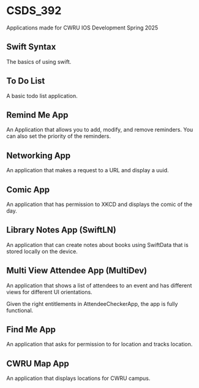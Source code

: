 # CSDS_392
Applications made for CWRU IOS Development Spring 2025

## Swift Syntax
The basics of using swift.

## To Do List
A basic todo list application.

## Remind Me App
An Application that allows you to add, modify, and remove reminders. You can also set the priority of the reminders.

## Networking App
An application that makes a request to a URL and display a uuid.

## Comic App
An application that has permission to XKCD and displays the comic of the day.

## Library Notes App (SwiftLN)
An application that can create notes about books using SwiftData that is stored locally on the device.

## Multi View Attendee App (MultiDev)
An application that shows a list of attendees to an event and has different views for different UI orientations.

Given the right entitlements in AttendeeCheckerApp, the app is fully functional.

## Find Me App
An application that asks for permission to for location and tracks location.

## CWRU Map App
An application that displays locations for CWRU campus.